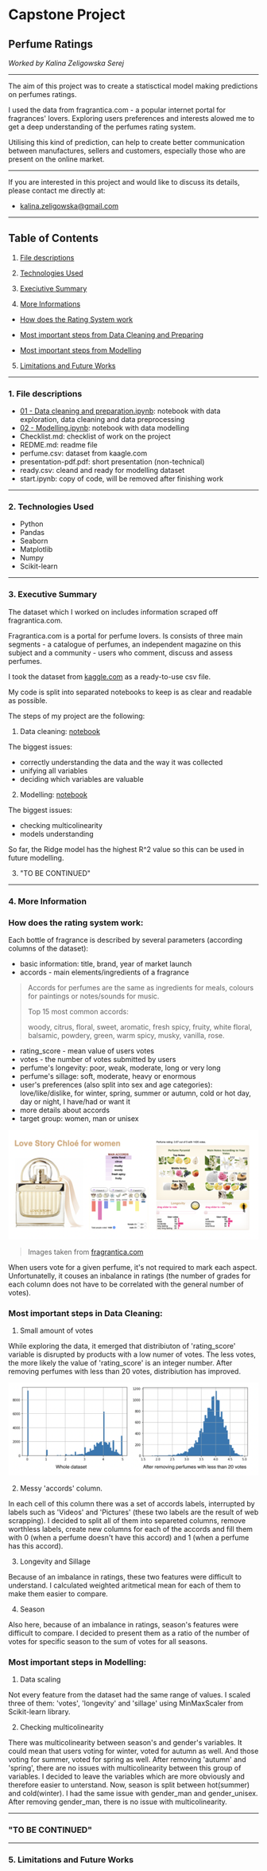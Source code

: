 # Capstone Project

## Perfume Ratings

*Worked by Kalina Zeligowska Serej*

***

The aim of this project was to create a statisctical model making predictions on perfumes ratings.

I used the data from fragrantica.com - a popular internet portal for fragrances' lovers. Exploring users preferences and interests alowed me to get a deep understanding of the perfumes rating system.

Utilising this kind of prediction, can help to create better communication between manufactures, sellers and customers, especially those who are present on the online market.

***

If you are interested in this project and would like to discuss its details, please contact me directly at:
* [kalina.zeligowska@gmail.com]()

*** 

## Table of Contents

1. <a href="https://github.com/kalina-kalina/perfumes_ratings#1-file-descriptions" target="_blank">File descriptions</a>

2. <a href="https://github.com/kalina-kalina/perfumes_ratings#2-technologies-used" target="_blank">Technologies Used</a>

3. <a href="https://github.com/kalina-kalina/perfumes_ratings#3-executive-summary" target="_blank">Execiutive Summary</a>

4. <a href="https://github.com/kalina-kalina/perfumes_ratings#4-more-information" target="_blank">More Informations</a>

* <a href="https://github.com/kalina-kalina/perfumes_ratings#how-does-the-rating-system-work" target="_blank">How does the Rating System work</a>

* <a href="https://github.com/kalina-kalina/perfumes_ratings#most-important-steps-in-data-cleaning" target="_blank">Most important steps from Data Cleaning and Preparing</a>

* <a href="https://github.com/kalina-kalina/perfumes_ratings#most-important-steps-in-modelling" target="_blank">Most important steps from Modelling</a>

5. <a href="https://github.com/kalina-kalina/perfumes_ratings#5-limitations-and-future-works" target="_blank">Limitations and Future Works</a>

***

### 1. File descriptions

* <a href="01 - Cleaning, preparing and engineering.ipynb" target="_blank">01 - Data cleaning and preparation.ipynb</a>: notebook with data exploration, data cleaning and data preprocessing
* <a href="02 - Data Splitting and Modelling.ipynb" target="_blank">02 - Modelling.ipynb</a>: notebook with data modelling
* Checklist.md: checklist of work on the project
* REDME.md: readme file
* perfume.csv: dataset from kaagle.com
* presentation-pdf.pdf: short presentation (non-technical)
* ready.csv: cleand and ready for modelling dataset
* start.ipynb: copy of code, will be removed after finishing work

***

### 2. Technologies Used

* Python
* Pandas
* Seaborn
* Matplotlib
* Numpy
* Scikit-learn

***

### 3. Executive Summary


The dataset which I worked on includes information scraped off fragrantica.com.

Fragrantica.com is a portal for perfume lovers. Is consists of three main segments - a catalogue of perfumes, an independent magazine on this subject and a community - users who comment, discuss and assess perfumes.

I took the dataset from <a href="https://www.kaggle.com/sagikeren88/fragrances-and-perfumes" target="_blank">kaggle.com</a> as a ready-to-use csv file.

My code is split into separated notebooks to keep is as clear and readable as possible.

The steps of my project are the following:

1. Data cleaning: <a href="01 - Cleaning, preparing and engineering.ipynb" target="_blank">notebook</a>

The biggest issues:
* correctly understanding the data and the way it was collected
* unifying all variables
* deciding which variables are valuable

2. Modelling: <a href="02 - Data Splitting and Modelling.ipynb" target="_blank">notebook</a>

The biggest issues:
* checking multicolinearity
* models understanding 

So far, the Ridge model has the highest R^2 value so this can be used in future modelling.


3. "TO BE CONTINUED"

*** 

### 4. More Information

### How does the rating system work:

Each bottle of fragrance is described by several parameters (according columns of the dataset):
* basic information: title, brand, year of market launch
* accords - main elements/ingredients of a fragrance

> Accords for perfumes are the same as ingredients for meals, colours for paintings or notes/sounds for music. 
>
> Top 15 most common accords: 
>
> woody, citrus, floral, sweet, aromatic, fresh spicy, fruity, white floral, balsamic, powdery, green, warm spicy, musky, vanilla, rose.

* rating_score - mean value of users votes
* votes - the number of votes submitted by users
* perfume's longevity: poor, weak, moderate, long or very long
* perfume's sillage: soft, moderate, heavy or enormous
* user's preferences (also split into sex and age categories): love/like/dislike, for winter, spring, summer or autumn, cold or hot day, day or night, I have/had or want it
* more details about accords
* target group: women, man or unisex 

![](figures/from_web.png)

> Images taken from [fragrantica.com](https://www.fragrantica.com/perfume/Chlo-/Love-Story-26227.htmll)

When users vote for a given perfume, it's not required to mark each aspect. Unfortunatelly, it couses an inbalance in ratings (the number of grades for each column does not have to be correlated with the general number of votes).


### Most important steps in Data Cleaning:

1. Small amount of votes

While exploring the data, it emerged that distribiuton of 'rating_score' variable is disrupted by products with a
low numer of votes. The less votes, the more likely the value of 'rating_score' is an integer number. After removing perfumes with less than 20 votes, distribiution has improved.

![](figures/distribution.png)

2. Messy 'accords' column. 

In each cell of this column there was a set of accords labels, interrupted by labels such as 'Videos' and 'Pictures' (these two labels are the result of web scrapping). I decided to split all of them into separeted columns, remove worthless labels, create new columns for each of the accords and fill them with 0 (when a perfume doesn't have this accord) and 1 (when a perfume has this accord).

3. Longevity and Sillage

Because of an imbalance in ratings, these two features were difficult to understand. I calculated weighted aritmetical mean for each of them to make them easier to compare.

4. Season

Also here, because of an imbalance in ratings, season's features were difficult to compare. I decided to present them as a ratio of the number of votes for specific season to the sum of votes for all seasons.

### Most important steps in Modelling:

1. Data scaling

Not every feature from the dataset had the same range of values. I scaled three of them: 'votes', 'longevity' and 'sillage' using MinMaxScaler from Scikit-learn library. 

2. Checking multicolinearity

There was multicolinearity between season's and gender's variables. It could mean that users voting for winter, voted for autumn as well. And those voting for summer, voted for spring as well. After removing 'autumn' and 'spring', there are no issues with multicolinearity between this group of variables. I decided to leave the variables which are more obviously and therefore easier to unterstand. Now, season is split between hot(summer) and cold(winter).
I had the same issue with gender_man and gender_unisex. After removing gender_man, there is no issue with multicolinearity.

***

### "TO BE CONTINUED"

***

### 5. Limitations and Future Works





